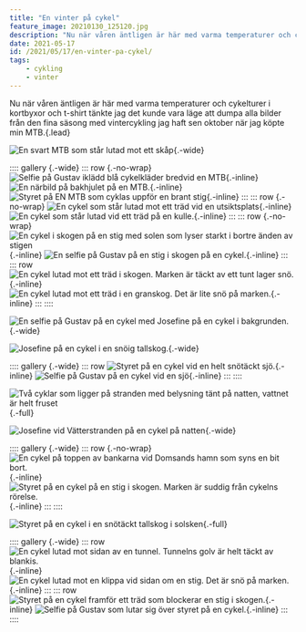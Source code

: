 ```yaml
---
title: "En vinter på cykel"
feature_image: 20210130_125120.jpg
description: "Nu när våren äntligen är här med varma temperaturer och cykelturer i kortbyxor och t-shirt tänkte jag det kunde vara läge att dumpa alla…"
date: 2021-05-17
id: /2021/05/17/en-vinter-pa-cykel/
tags:
    - cykling
    - vinter
---
```


Nu när våren äntligen är här med varma temperaturer och cykelturer i kortbyxor och t-shirt tänkte jag det kunde vara läge att dumpa alla bilder från den fina säsong med vintercykling jag haft sen oktober när jag köpte min MTB.{.lead}

![En svart MTB som står lutad mot ett skåp](20201107_091620_2.jpg){.-wide}

:::: gallery {.-wide}
::: row {.-no-wrap}
![Selfie på Gustav iklädd blå cykelkläder bredvid en MTB](20201114_143918-2.jpg){.-inline}
![En närbild på bakhjulet på en MTB.](20201114_143835-2.jpg){.-inline}
![Styret på EN MTB som cyklas uppför en brant stig](20201114_134609-2.jpg){.-inline}
:::
::: row {.-no-wrap}
![En cykel som står lutad mot ett träd vid en utsiktsplats](20201223_131407-2.jpg){.-inline}
![En cykel som står lutad vid ett träd på en kulle.](20201122_103354-2.jpg){.-inline}
:::
::: row {.-no-wrap}
![En cykel i skogen på en stig med solen som lyser starkt i bortre änden av stigen](20201219_101730-2.jpg){.-inline}
![En selfie på Gustav på en stig i skogen på en cykel.](20201219_101720-2.jpg){.-inline}
:::
::: row
![En cykel lutad mot ett träd i skogen. Marken är täckt av ett tunt lager snö.](20201129_113014_2.jpg){.-inline}
![En cykel lutad mot ett träd i en granskog. Det är lite snö på marken.](20201129_111328_2.jpg){.-inline}
:::
::::

![En selfie på Gustav på en cykel med Josefine på en cykel i bakgrunden.](20201230_134354-2.jpg){.-wide}

![Josefine på en cykel i en snöig tallskog.](20201230_134341-2.jpg){.-wide}

:::: gallery {.-wide}
::: row
![Styret på en cykel vid en helt snötäckt sjö.](20210201_143525-2.jpg){.-inline}
![Selfie på Gustav på en cykel vid en sjö](20210103_134856-2.jpg){.-inline}
:::
::::

![Två cyklar som ligger på stranden med belysning tänt på natten, vattnet är helt fruset](GOPR0060_1613151039326.JPG){.-full}

![Josefine vid Vätterstranden på en cykel på natten](20210223_191309-2.jpg){.-wide}

:::: gallery {.-wide}
::: row {.-no-wrap}
![En cykel på toppen av bankarna vid Domsands hamn som syns en bit bort.](rDBpdoLl9rlvB1_1614188177054_high-2.JPG){.-inline}
![Styret på en cykel på en stig i skogen. Marken är suddig från cykelns rörelse.](nryw2wQBbWpL11_1614961315082_high_2.JPG){.-inline}
:::
::::

![Styret på en cykel i en snötäckt tallskog i solsken](20210307_113642.jpg){.-full}

:::: gallery {.-wide}
::: row
![En cykel lutad mot sidan av en tunnel. Tunnelns golv är helt täckt av blankis.](20210307_123004.jpg){.-inline}
![En cykel lutad mot en klippa vid sidan om en stig. Det är snö på marken.](20210307_123143.jpg){.-inline}
:::
::: row
![Styret på en cykel framför ett träd som blockerar en stig i skogen.](20210311_162727_2.jpg){.-inline}
![Selfie på Gustav som lutar sig över styret på en cykel.](20210307_112639--1-.jpg){.-inline}
:::
::::
